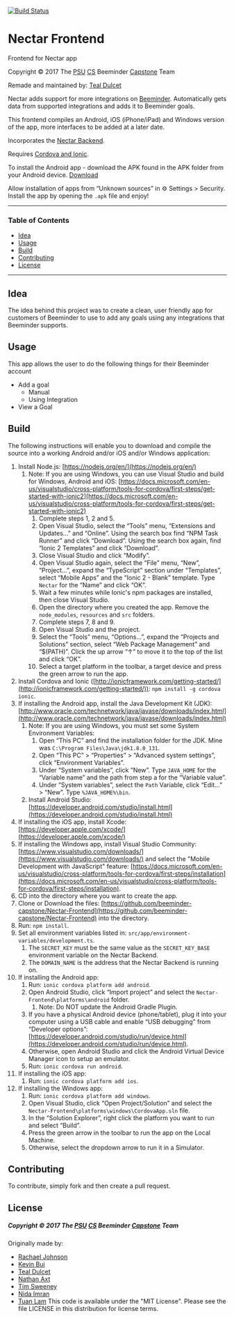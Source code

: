 [![Build Status](https://travis-ci.org/beeminder-capstone/Nectar-Frontend.svg?branch=develop)](https://travis-ci.org/beeminder-capstone/Nectar-Frontend)
# Nectar Frontend

Frontend for Nectar app

Copyright © 2017 The [PSU](https://www.pdx.edu/) [CS](https://www.pdx.edu/computer-science/) Beeminder [Capstone](http://wiki.cs.pdx.edu/capstone/fall_2016/fall_2016.html) Team

Remade and maintained by: [Teal Dulcet](https://github.com/tdulcet)

Nectar adds support for more integrations on [Beeminder](https://www.beeminder.com/). Automatically gets data from supported integrations and adds it to Beeminder goals.

This frontend compiles an Android, iOS (iPhone/iPad) and Windows version of the app, more interfaces to be added at a later date.

Incorporates the [Nectar Backend](https://github.com/beeminder-capstone/Nectar-Backend).

Requires [Cordova and Ionic](https://ionicframework.com/getting-started/).

To install the Android app - download the APK found in the APK folder from your Android device. 
[Download](./apk/Nectar.apk)

Allow installation of apps from “Unknown sources” in ⚙️ Settings > Security.
Install the app by opening the `.apk` file and enjoy!

---

### Table of Contents
 - [Idea](#Idea)
 - [Usage](#usage)
 - [Build](#build)
 - [Contributing](#contributing)
 - [License](#license)
 
---

## Idea
The idea behind this project was to create a clean, user friendly app for customers of Beeminder to use to add any goals using any integrations that Beeminder supports.


## Usage
This app allows the user to do the following things for their Beeminder account
 * Add a goal
     * Manual
     * Using Integration
 * View a Goal

## Build
The following instructions will enable you to download and compile the source into a working Android and/or iOS and/or Windows application:



1. Install Node.js: [https://nodejs.org/en/](https://nodejs.org/en/)
    1. Note: If you are using Windows, you can use Visual Studio and build for Windows, Android and iOS: [https://docs.microsoft.com/en-us/visualstudio/cross-platform/tools-for-cordova/first-steps/get-started-with-ionic2](https://docs.microsoft.com/en-us/visualstudio/cross-platform/tools-for-cordova/first-steps/get-started-with-ionic2)
        1. Complete steps 1, 2 and 5.
        2. Open Visual Studio, select the “Tools” menu, “Extensions and Updates…” and “Online”. Using the search box find “NPM Task Runner” and click “Download”. Using the search box again, find “Ionic 2 Templates” and click “Download”.
        3. Close Visual Studio and click “Modify”.
        4. Open Visual Studio again, select the “File” menu, “New”, “Project…”, expand the “TypeScript” section under “Templates”, select “Mobile Apps” and the “Ionic 2 - Blank” template. Type `Nectar` for the “Name” and click “OK”.
        5. Wait a few minutes while Ionic's npm packages are installed, then close Visual Studio.
        6. Open the directory where you created the app. Remove the `node_modules`, `resources` and `src` folders.
        7. Complete steps 7, 8 and 9.
        8. Open Visual Studio and the project.
        9. Select the “Tools” menu, “Options…”, expand the “Projects and Solutions” section, select “Web Package Management” and “$(PATH)”. Click the up arrow “↑” to move it to the top of the list and click “OK”.
        10. Select a target platform in the toolbar, a target device and press the green arrow to run the app.
2. Install Cordova and Ionic ([http://ionicframework.com/getting-started/](http://ionicframework.com/getting-started/)): `npm install -g cordova ionic`.
3. If installing the Android app, install the Java Development Kit (JDK): [http://www.oracle.com/technetwork/java/javase/downloads/index.html](http://www.oracle.com/technetwork/java/javase/downloads/index.html)
    1. Note: If you are using Windows, you must set some System Environment Variables:
        1. Open “This PC” and find the installation folder for the JDK. Mine was `C:\Program Files\Java\jdk1.8.0_131`.
        2. Open “This PC” > “Properties” > “Advanced system settings”, click “Environment Variables”.
        3. Under “System variables”, click “New”. Type `JAVA_HOME` for the “Variable name” and the path from step a for the “Variable value”.
        4. Under “System variables”, select the `Path` Variable, click “Edit…” > “New”. Type `%JAVA_HOME%\bin`.
 	2. Install Android Studio: [https://developer.android.com/studio/install.html](https://developer.android.com/studio/install.html)
4. If installing the iOS app, install Xcode: [https://developer.apple.com/xcode/](https://developer.apple.com/xcode/)
5. If installing the Windows app, install Visual Studio Community: [https://www.visualstudio.com/downloads/](https://www.visualstudio.com/downloads/) and select the "Mobile Development with JavaScript" feature: [https://docs.microsoft.com/en-us/visualstudio/cross-platform/tools-for-cordova/first-steps/installation](https://docs.microsoft.com/en-us/visualstudio/cross-platform/tools-for-cordova/first-steps/installation).
6. CD into the directory where you want to create the app.
7. Clone or Download the files: [https://github.com/beeminder-capstone/Nectar-Frontend](https://github.com/beeminder-capstone/Nectar-Frontend) into the directory.
8. Run: `npm install`.
9. Set all environment variables listed in: `src/app/environment-variables/development.ts`.
    1. The `SECRET_KEY` must be the same value as the `SECRET_KEY_BASE` environment variable on the Nectar Backend.
    2. The `DOMAIN_NAME` is the address that the Nectar Backend is running on.
10. If installing the Android app:
    1. Run: `ionic cordova platform add android`.
    2. Open Android Studio, click “Import project” and select the `Nectar-Frontend\platforms\android` folder.
        1. Note: Do NOT update the Android Gradle Plugin.
    3. If you have a physical Android device (phone/tablet), plug it into your computer using a USB cable and enable “USB debugging” from “Developer options”: [https://developer.android.com/studio/run/device.html](https://developer.android.com/studio/run/device.html).
    4. Otherwise, open Android Studio and click the Android Virtual Device Manager icon to setup an emulator.
    5. Run: `ionic cordova run android`.
11. If installing the iOS app:
    1. Run: `ionic cordova platform add ios`.
12. If installing the Windows app:
    1. Run: `ionic cordova platform add windows`.
    2. Open Visual Studio, click “Open Project/Solution” and select the `Nectar-Frontend\platforms\windows\CordovaApp.sln` file.
    3. In the “Solution Explorer”, right click the platform you want to run and select “Build”.
    4. Press the green arrow in the toolbar to run the app on the Local Machine.
    5. Otherwise, select the dropdown arrow to run it in a Simulator.

## Contributing
To contribute, simply fork and then create a pull request. 

## License
##### Copyright © 2017 The [PSU](https://www.pdx.edu/) [CS](https://www.pdx.edu/computer-science/) Beeminder [Capstone](http://wiki.cs.pdx.edu/capstone/fall_2016/fall_2016.html) Team
Originally made by:
* [Rachael Johnson](https://github.com/rhatchet)
* [Kevin Bui](https://github.com/kevbui)
* [Teal Dulcet](https://github.com/tdulcet)
* [Nathan Axt](https://github.com/naxt25)
* [Tim Sweeney](https://github.com/sweeney6)
* [Nida Imran](https://github.com/nidaimran)
* [Tuan Lam](https://github.com/t-lam)
This code is available under the "MIT License".
Please see the file LICENSE in this distribution for license terms.
